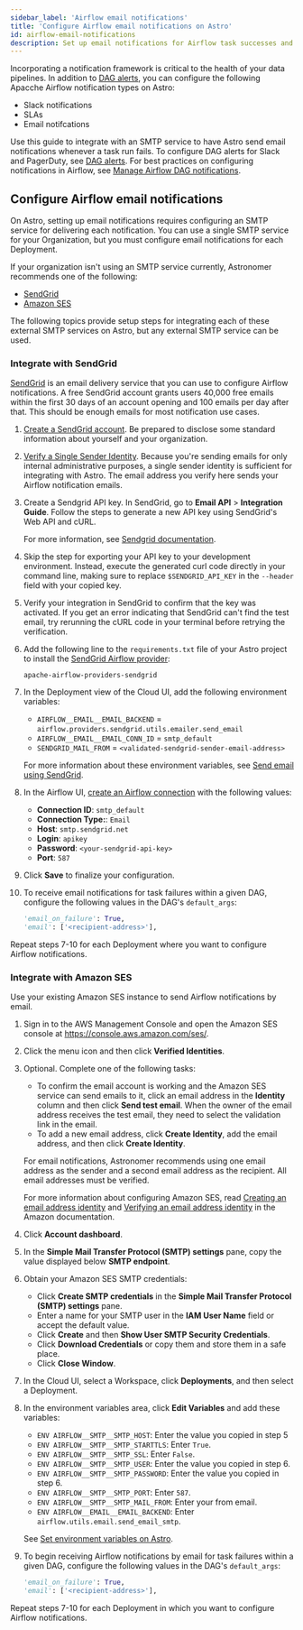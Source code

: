 ```yaml
---
sidebar_label: 'Airflow email notifications'
title: 'Configure Airflow email notifications on Astro'
id: airflow-email-notifications
description: Set up email notifications for Airflow task successes and failures.
---
```


Incorporating a notification framework is critical to the health of your data pipelines. In addition to [DAG alerts](dag-alerts.md), you can configure the following Apacche Airflow notification types on Astro:

- Slack notifications
- SLAs
- Email notifcations

Use this guide to integrate with an SMTP service to have Astro send email notifications whenever a task run fails. To configure DAG alerts for Slack and PagerDuty, see [DAG alerts](dag-alerts.md). For best practices on configuring notifications in Airflow, see [Manage Airflow DAG notifications](https://docs.astronomer.io/learn/error-notifications-in-airflow).

## Configure Airflow email notifications

On Astro, setting up email notifications requires configuring an SMTP service for delivering each notification. You can use a single SMTP service for your Organization, but you must configure email notifications for each Deployment.

If your organization isn't using an SMTP service currently, Astronomer recommends one of the following:

- [SendGrid](https://sendgrid.com/)
- [Amazon SES](https://aws.amazon.com/ses/)

The following topics provide setup steps for integrating each of these external SMTP services on Astro, but any external SMTP service can be used.

### Integrate with SendGrid

[SendGrid](https://sendgrid.com/) is an email delivery service that you can use to configure Airflow notifications. A free SendGrid account grants users 40,000 free emails within the first 30 days of an account opening and 100 emails per day after that. This should be enough emails for most notification use cases.

1. [Create a SendGrid account](https://signup.sendgrid.com). Be prepared to disclose some standard information about yourself and your organization.

2. [Verify a Single Sender Identity](https://sendgrid.com/docs/ui/sending-email/sender-verification/). Because you're sending emails for only internal administrative purposes, a single sender identity is sufficient for integrating with Astro. The email address you verify here sends your Airflow notification emails.

3. Create a Sendgrid API key. In SendGrid, go to **Email API** > **Integration Guide**. Follow the steps to generate a new API key using SendGrid's Web API and cURL.

    For more information, see [Sendgrid documentation](https://docs.sendgrid.com/ui/account-and-settings/api-keys#creating-an-api-key).

4. Skip the step for exporting your API key to your development environment. Instead, execute the generated curl code directly in your command line, making sure to replace `$SENDGRID_API_KEY` in the `--header` field with your copied key.

5. Verify your integration in SendGrid to confirm that the key was activated. If you get an error indicating that SendGrid can't find the test email, try rerunning the cURL code in your terminal before retrying the verification.

6. Add the following line to the `requirements.txt` file of your Astro project to install the [SendGrid Airflow provider](https://airflow.apache.org/docs/apache-airflow-providers-sendgrid/stable/index.html):

    ```text
    apache-airflow-providers-sendgrid
    ```

7. In the Deployment view of the Cloud UI, add the following environment variables:

    - `AIRFLOW__EMAIL__EMAIL_BACKEND` = `airflow.providers.sendgrid.utils.emailer.send_email`
    - `AIRFLOW__EMAIL__EMAIL_CONN_ID` = `smtp_default`
    - `SENDGRID_MAIL_FROM` = `<validated-sendgrid-sender-email-address>`

    For more information about these environment variables, see [Send email using SendGrid](https://airflow.apache.org/docs/apache-airflow/stable/howto/email-config.html#send-email-using-sendgrid).

8. In the Airflow UI, [create an Airflow connection](https://airflow.apache.org/docs/apache-airflow/stable/howto/connection.html#creating-a-connection-with-the-ui) with the following values:

    - **Connection ID**: `smtp_default`
    - **Connection Type:**: `Email`
    - **Host**: `smtp.sendgrid.net`
    - **Login**: `apikey`
    - **Password**: `<your-sendgrid-api-key>`
    - **Port**: `587`

9. Click **Save** to finalize your configuration.

10. To receive email notifications for task failures within a given DAG, configure the following values in the DAG's `default_args`:

    ```python
    'email_on_failure': True,
    'email': ['<recipient-address>'],
    ```

Repeat steps 7-10 for each Deployment where you want to configure Airflow notifications.

### Integrate with Amazon SES

Use your existing Amazon SES instance to send Airflow notifications by email.

1. Sign in to the AWS Management Console and open the Amazon SES console at https://console.aws.amazon.com/ses/.

2. Click the menu icon and then click **Verified Identities**.

3. Optional. Complete one of the following tasks:

    - To confirm the email account is working and the Amazon SES service can send emails to it, click an email address in the **Identity** column and then click **Send test email**. When the owner of the email address receives the test email, they need to select the validation link in the email.
    - To add a new email address, click **Create Identity**, add the email address, and then click **Create Identity**.

    For email notifications, Astronomer recommends using one email address as the sender and a second email address as the recipient. All email addresses must be verified.

    For more information about configuring Amazon SES, read [Creating an email address identity](https://docs.aws.amazon.com/ses/latest/dg/creating-identities.html#:~:text=of%20those%20Regions.-,Creating%20an%20email%20address%20identity,-Complete%20the%20following) and  [Verifying an email address identity](https://docs.aws.amazon.com/ses/latest/dg/creating-identities.html#:~:text=address%20identity.-,Verifying%20an%20email%20address%20identity,-After%20you%E2%80%99ve%20created) in the Amazon documentation.

4. Click **Account dashboard**.

5. In the **Simple Mail Transfer Protocol (SMTP) settings** pane, copy the value displayed below **SMTP endpoint**.

6. Obtain your Amazon SES SMTP credentials:
    - Click **Create SMTP credentials** in the **Simple Mail Transfer Protocol (SMTP) settings** pane.
    - Enter a name for your SMTP user in the **IAM User Name** field or accept the default value.
    - Click **Create** and then **Show User SMTP Security Credentials**.
    - Click **Download Credentials** or copy them and store them in a safe place.
    - Click **Close Window**.

7. In the Cloud UI, select a Workspace, click **Deployments**, and then select a Deployment.

8. In the environment variables area, click **Edit Variables** and add these variables:
    - `ENV AIRFLOW__SMTP__SMTP_HOST`: Enter the value you copied in step 5
    - `ENV AIRFLOW__SMTP__SMTP_STARTTLS`: Enter `True`.
    - `ENV AIRFLOW__SMTP__SMTP_SSL`: Enter `False`.
    - `ENV AIRFLOW__SMTP__SMTP_USER`: Enter the value you copied in step 6.
    - `ENV AIRFLOW__SMTP__SMTP_PASSWORD`: Enter the value you copied in step 6.
    - `ENV AIRFLOW__SMTP__SMTP_PORT`: Enter `587`.
    - `ENV AIRFLOW__SMTP__SMTP_MAIL_FROM`: Enter your from email.
    - `ENV AIRFLOW__EMAIL__EMAIL_BACKEND`: Enter `airflow.utils.email.send_email_smtp`.

    See [Set environment variables on Astro](https://docs.astronomer.io/astro/environment-variables).

9. To begin receiving Airflow notifications by email for task failures within a given DAG, configure the following values in the DAG's `default_args`:

    ```python
    'email_on_failure': True,
    'email': ['<recipient-address>'],
    ```

Repeat steps 7-10 for each Deployment in which you want to configure Airflow notifications.
